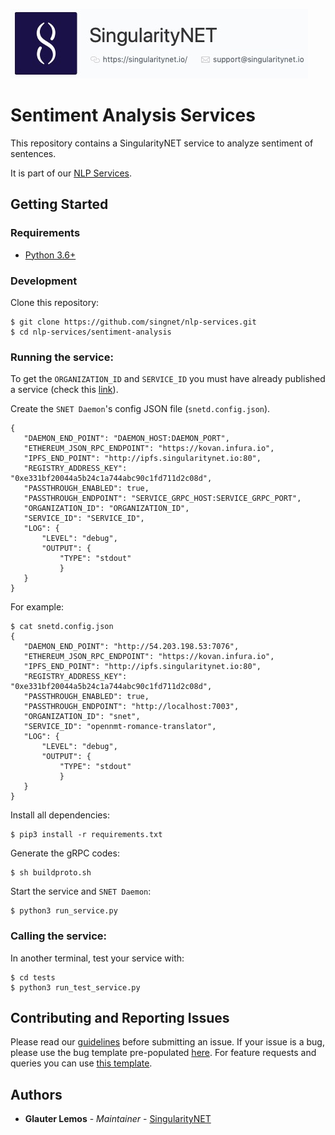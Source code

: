 [issue-template]: ../../../issues/new?template=BUG_REPORT.md
[feature-template]: ../../../issues/new?template=FEATURE_REQUEST.md

![singnetlogo](../docs/assets/singnet-logo.jpg?raw=true 'SingularityNET')

# Sentiment Analysis Services

This repository contains a SingularityNET service to analyze sentiment of sentences.
 
It is part of our [NLP Services](https://github.com/singnet/nlp-services).

## Getting Started

### Requirements

- [Python 3.6+](https://www.python.org/downloads/)


### Development

Clone this repository:

```
$ git clone https://github.com/singnet/nlp-services.git
$ cd nlp-services/sentiment-analysis
```

### Running the service:

To get the `ORGANIZATION_ID` and `SERVICE_ID` you must have already published a service 
(check this [link](https://dev.singularitynet.io/tutorials/publish/)).

Create the `SNET Daemon`'s config JSON file (`snetd.config.json`).

```
{
   "DAEMON_END_POINT": "DAEMON_HOST:DAEMON_PORT",
   "ETHEREUM_JSON_RPC_ENDPOINT": "https://kovan.infura.io",
   "IPFS_END_POINT": "http://ipfs.singularitynet.io:80",
   "REGISTRY_ADDRESS_KEY": "0xe331bf20044a5b24c1a744abc90c1fd711d2c08d",
   "PASSTHROUGH_ENABLED": true,
   "PASSTHROUGH_ENDPOINT": "SERVICE_GRPC_HOST:SERVICE_GRPC_PORT",  
   "ORGANIZATION_ID": "ORGANIZATION_ID",
   "SERVICE_ID": "SERVICE_ID",
   "LOG": {
       "LEVEL": "debug",
       "OUTPUT": {
           "TYPE": "stdout"
           }
   }
}
```

For example:

```
$ cat snetd.config.json
{
   "DAEMON_END_POINT": "http://54.203.198.53:7076",
   "ETHEREUM_JSON_RPC_ENDPOINT": "https://kovan.infura.io",
   "IPFS_END_POINT": "http://ipfs.singularitynet.io:80",
   "REGISTRY_ADDRESS_KEY": "0xe331bf20044a5b24c1a744abc90c1fd711d2c08d",
   "PASSTHROUGH_ENABLED": true,
   "PASSTHROUGH_ENDPOINT": "http://localhost:7003",
   "ORGANIZATION_ID": "snet",
   "SERVICE_ID": "opennmt-romance-translator",
   "LOG": {
       "LEVEL": "debug",
       "OUTPUT": {
           "TYPE": "stdout"
           }
   }
}
```
Install all dependencies:
```
$ pip3 install -r requirements.txt
```

Generate the gRPC codes:
```
$ sh buildproto.sh
```

Start the service and `SNET Daemon`:
```
$ python3 run_service.py
```

### Calling the service:

In another terminal, test your service with:
```
$ cd tests
$ python3 run_test_service.py

```

## Contributing and Reporting Issues

Please read our [guidelines](https://dev.singularitynet.io/docs/contribute/contribution-guidelines/#submitting-an-issue) before submitting an issue. 
If your issue is a bug, please use the bug template pre-populated [here][issue-template]. 
For feature requests and queries you can use [this template][feature-template].

## Authors

* **Glauter Lemos** - *Maintainer* - [SingularityNET](https://www.singularitynet.io)